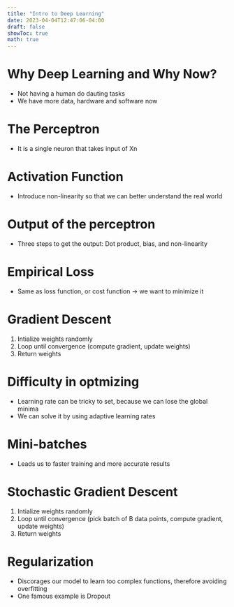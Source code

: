 ```yaml
---
title: "Intro to Deep Learning"
date: 2023-04-04T12:47:06-04:00
draft: false
showToc: true
math: true
---
```


# Why Deep Learning and Why Now?
+ Not having a human do dauting tasks
+ We have more data, hardware and software now

# The Perceptron
+ It is a single neuron that takes input of Xn

# Activation Function
+ Introduce non-linearity so that we can better understand the real world

# Output of the perceptron
+ Three steps to get the output: Dot product, bias, and non-linearity

# Empirical Loss
+ Same as loss function, or cost function -> we want to minimize it

# Gradient Descent
1. Intialize weights randomly 
2. Loop until convergence (compute gradient, update weights)
3. Return weights

# Difficulty in optmizing
+ Learning rate can be tricky to set, because we can lose the global minima
+ We can solve it by using adaptive learning rates

# Mini-batches
+ Leads us to faster training and more accurate results

# Stochastic Gradient Descent
1. Intialize weights randomly 
2. Loop until convergence (pick batch of B data points, compute gradient, update weights)
3. Return weights

# Regularization
+ Discorages our model to learn too complex functions, therefore avoiding overfitting
+ One famous example is Dropout
